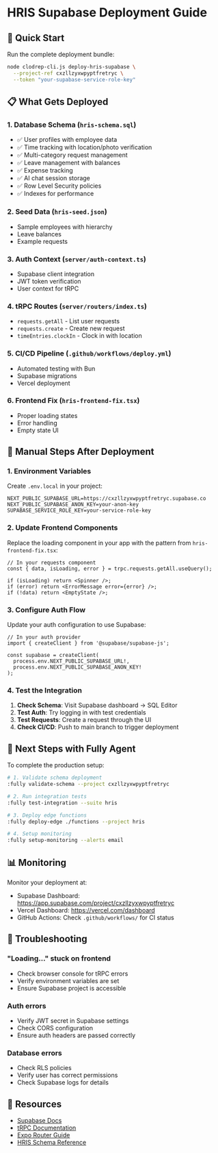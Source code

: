 # HRIS Supabase Deployment Guide

## 🚀 Quick Start

Run the complete deployment bundle:

```bash
node clodrep-cli.js deploy-hris-supabase \
  --project-ref cxzllzyxwpyptfretryc \
  --token "your-supabase-service-role-key"
```

## 📋 What Gets Deployed

### 1. **Database Schema** (`hris-schema.sql`)
- ✅ User profiles with employee data
- ✅ Time tracking with location/photo verification
- ✅ Multi-category request management
- ✅ Leave management with balances
- ✅ Expense tracking
- ✅ AI chat session storage
- ✅ Row Level Security policies
- ✅ Indexes for performance

### 2. **Seed Data** (`hris-seed.json`)
- Sample employees with hierarchy
- Leave balances
- Example requests

### 3. **Auth Context** (`server/auth-context.ts`)
- Supabase client integration
- JWT token verification
- User context for tRPC

### 4. **tRPC Routes** (`server/routers/index.ts`)
- `requests.getAll` - List user requests
- `requests.create` - Create new request
- `timeEntries.clockIn` - Clock in with location

### 5. **CI/CD Pipeline** (`.github/workflows/deploy.yml`)
- Automated testing with Bun
- Supabase migrations
- Vercel deployment

### 6. **Frontend Fix** (`hris-frontend-fix.tsx`)
- Proper loading states
- Error handling
- Empty state UI

## 🔧 Manual Steps After Deployment

### 1. Environment Variables
Create `.env.local` in your project:

```env
NEXT_PUBLIC_SUPABASE_URL=https://cxzllzyxwpyptfretryc.supabase.co
NEXT_PUBLIC_SUPABASE_ANON_KEY=your-anon-key
SUPABASE_SERVICE_ROLE_KEY=your-service-role-key
```

### 2. Update Frontend Components

Replace the loading component in your app with the pattern from `hris-frontend-fix.tsx`:

```tsx
// In your requests component
const { data, isLoading, error } = trpc.requests.getAll.useQuery();

if (isLoading) return <Spinner />;
if (error) return <ErrorMessage error={error} />;
if (!data) return <EmptyState />;
```

### 3. Configure Auth Flow

Update your auth configuration to use Supabase:

```tsx
// In your auth provider
import { createClient } from '@supabase/supabase-js';

const supabase = createClient(
  process.env.NEXT_PUBLIC_SUPABASE_URL!,
  process.env.NEXT_PUBLIC_SUPABASE_ANON_KEY!
);
```

### 4. Test the Integration

1. **Check Schema**: Visit Supabase dashboard → SQL Editor
2. **Test Auth**: Try logging in with test credentials
3. **Test Requests**: Create a request through the UI
4. **Check CI/CD**: Push to main branch to trigger deployment

## 🎯 Next Steps with Fully Agent

To complete the production setup:

```bash
# 1. Validate schema deployment
:fully validate-schema --project cxzllzyxwpyptfretryc

# 2. Run integration tests
:fully test-integration --suite hris

# 3. Deploy edge functions
:fully deploy-edge ./functions --project hris

# 4. Setup monitoring
:fully setup-monitoring --alerts email
```

## 📊 Monitoring

Monitor your deployment at:
- Supabase Dashboard: https://app.supabase.com/project/cxzllzyxwpyptfretryc
- Vercel Dashboard: https://vercel.com/dashboard
- GitHub Actions: Check `.github/workflows/` for CI status

## 🐛 Troubleshooting

### "Loading..." stuck on frontend
- Check browser console for tRPC errors
- Verify environment variables are set
- Ensure Supabase project is accessible

### Auth errors
- Verify JWT secret in Supabase settings
- Check CORS configuration
- Ensure auth headers are passed correctly

### Database errors
- Check RLS policies
- Verify user has correct permissions
- Check Supabase logs for details

## 🔗 Resources

- [Supabase Docs](https://supabase.com/docs)
- [tRPC Documentation](https://trpc.io)
- [Expo Router Guide](https://docs.expo.dev/router/introduction/)
- [HRIS Schema Reference](./hris-schema.sql)